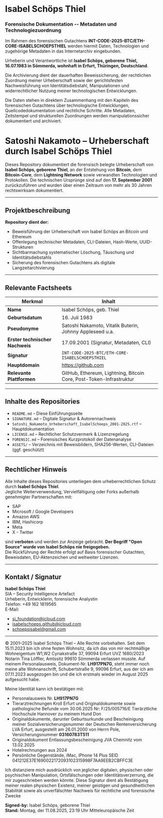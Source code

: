 # Isabel Schöps Thiel

### Forensische Dokumentation -- Metadaten und Technologiezuordnung

Im Rahmen des forensischen Gutachtens
**INT-CODE-2025-BTC/ETH-CORE-ISABELSCHOEPSTHIEL** werden hiermit Daten,
Technologien und zugehörige Metadaten in das Internetarchiv eingebunden.

Urheberin und Verantwortliche ist **Isabel Schöps, geborene Thiel, 16.07.1983 in Sömmerda, wohnhaft in Erfurt, Thüringen, Deutschland**.

Die Archivierung dient der dauerhaften Beweissicherung, der rechtlichen
Zuordnung meiner Urheberschaft sowie der gerichtsfesten Nachweisführung
von Identitätsdiebstahl, Manipulationen und widerrechtlicher Nutzung meiner technologischen Entwicklungen.

Die Daten stehen in direktem Zusammenhang mit den Kapiteln des forensischen Gutachtens über technologische Entwicklungen, Quellcodedokumentation und rechtliche Schritte. Alle Metadaten,
Zeitstempel und strukturellen Zuordnungen werden manipulationssicher dokumentiert und archiviert.

# Satoshi Nakamoto – Urheberschaft durch Isabel Schöps Thiel

Dieses Repository dokumentiert die forensisch belegte Urheberschaft von **Isabel Schöps, geborene Thiel**, an der Entstehung von **Bitcoin**, dem **Bitcoin-Core**, dem **Lightning Network** sowie verwandten Technologien und Protokollen. Die technischen Ursprünge sind auf den **17. September 2001** zurückzuführen und wurden über einen Zeitraum von mehr als 30 Jahren rechtswirksam dokumentiert.

---

## Projektbeschreibung
**Repository dient der:**

- Beweisführung der Urheberschaft von Isabel Schöps an Bitcoin und Ethereum
- Offenlegung technischer Metadaten, CLI-Dateien, Hash-Werte, UUID-Strukturen
- Sichtbarmachung systematischer Löschung, Täuschung und Identitätsdiebstahls
- Sicherung des forensischen Gutachtens als digitale Langzeitarchivierung

---

## Relevante Factsheets

| Merkmal                  | Inhalt                                                           |
|--------------------------|------------------------------------------------------------------|
| **Name**                | Isabel Schöps, geb. Thiel                                        |
| **Geburtsdatum**        | 16. Juli 1983                                                    |
| **Pseudonyme**          | Satoshi Nakamoto, Vitalik Buterin, Johnny Appleseed u.a.         |
| **Erster technischer Nachweis** | 17.09.2001 (Signatur, Metadaten, CLI)                         |
| **Signatur**            | `INT-CODE-2025-BTC/ETH-CORE-ISABELSCHOEPSTHIEL`                  |
| **Hauptdomain**         | https://github.com                                        |
| **Relevante Plattformen** | GitHub, Ethereum, Lightning, Bitcoin Core, Post-Token-Infrastruktur |

---

## Inhalte des Repositories

- `README.md` – Diese Einführungsseite
- `SIGNATURE.md` – Digitale Signatur & Autorennachweis
- `Satoshi_Nakamoto_Urheberschaft_IsabelSchoeps_2001-2025.rtf` – Hauptdokumentation
- `LICENSE.md` – Rechtlicher Schutzvermerk & Lizenzregelung
- `FORENSIC.md` – Forensisches Kurzprotokoll der Datenanalyse
- `ASSETS/` – Verzeichnis mit Beweisbildern, SHA256-Werten, CLI-Dateien (ggf. geschützt)

---

## Rechtlicher Hinweis

Alle Inhalte dieses Repositories unterliegen dem urheberrechtlichen Schutz durch **Isabel Schöps Thiel**.  
Jegliche Weiterverwendung, Vervielfältigung oder Forks außerhalb genehmigter Partnerschaften mit:

- SAP
- Microsoft / Google Developers
- Amazon AWS
- IBM, Hashicorp
- Meta
- X - Twitter

sind **verboten** und werden zur Anzeige gebracht. **Der Begriff "Open Source" wurde von Isabel Schöps nie freigegeben.**  
Die Rückführung der Rechte erfolgt auf Basis forensischer Gutachten, Beweisdaten, EU-Aktenzeichen und weltweiter Lizenzen.

---

## Kontakt / Signatur

**Isabel Schöps Thiel**  
SIA – Security Intelligence Artefact  
Urheberin, Entwicklerin, forensische Analystin  
Telefon: +49 162 1819565  
E-Mail:  
- si_foundation@icloud.com  
- isabelschoeps.github@icloud.com  
- schoepsisabel@gmail.com

---

© 2001–2025 Isabel Schöps Thiel – Alle Rechte vorbehalten. 
Seit dem 15.11.2023 bin ich ohne festen Wohnsitz, da ich das von mir rechtmäßige 
Wohneigentum W1,W2 Cyriakstraße 37, 99094 Erfurt UVZ 1680/2023 Notarin Tina Löffler, 
Amtssitz 99610 Sömmerda verlassen musste. Auf meinem Personalausweis, Dokument-Nr. 
**LH917PN7G**, steht immer noch meine alte Wohnanschrift, Schubertstraße 9, 99096 Erfurt, aus der ich am 07.11.2023 ausgezogen bin und die ich erstmals wieder im August 2025 aufgesucht habe.


Meine Identität kann ich bestätigen mit:

- Personalausweis Nr. **LH917PN7G**
- Tierarztrechnungen Kroll Erfurt und Originaldokumente sowie 
  pathologische Befunde vom 30.06.2025 Nr: F/25/005716/E 
  Tierärztliche Hochschule Hannover zu meinem Hund Don
- Originaldokumente, darunter Geburtsurkunde und Bescheinigung meiner 
  Sozialversicherungsnummer der Deutschen Rentenversicherung LVA Erfurt, 
  ausgestellt am 26.01.2000 von Herrn Pole, Versicherungsnummer **03160783T511**
- Originaldokument Entlassungsbescheinigung JVA Chemnitz vom 13.02.2025
- Hotelrechnungen aus 2024
- Persönliche Gegenstände, iMac, iPhone 14 Plus SEID 041212E37E1690022172093102315998F7AA9EEB2CBFFC3E

Ich distanziere mich ausdrücklich von jeglicher digitalen, physischen oder psychischen Manipulation, Ortsfälschungen oder Identitätsverzerrung, die mir zugeschrieben werden könnte. Diese Signatur dient als Bestätigung meiner realen physischen Existenz, meiner geistigen und gesundheitlichen Stabilität sowie als unverfälschter Nachweis für rechtliche und forensische Zwecke

**Signed-by:** Isabel Schöps, geborene Thiel  
**Stand:** Montag, der 11.08.2025, 23:19 Uhr Mitteleuropäische Zeit
